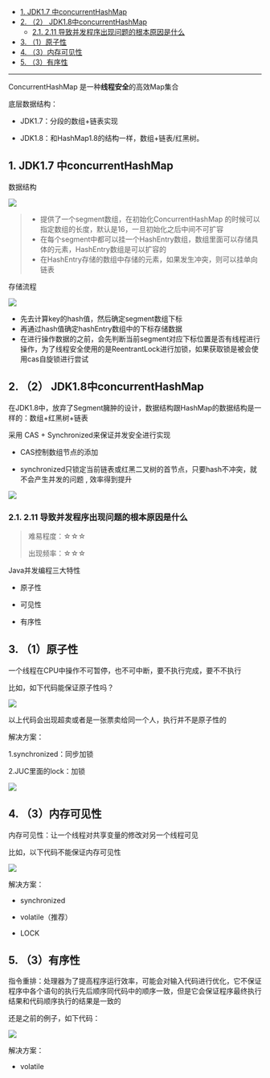 - [1. JDK1.7 中concurrentHashMap](#1-jdk17-中concurrenthashmap)
- [2. （2） JDK1.8中concurrentHashMap](#2-2-jdk18中concurrenthashmap)
  - [2.1. 2.11 导致并发程序出现问题的根本原因是什么](#21-211-导致并发程序出现问题的根本原因是什么)
- [3. （1）原子性](#3-1原子性)
- [4. （3）内存可见性](#4-3内存可见性)
- [5. （3）有序性](#5-3有序性)

---

ConcurrentHashMap 是一种**线程安全**的高效Map集合

底层数据结构：

- JDK1.7：分段的数组+链表实现

- JDK1.8：和HashMap1.8的结构一样，数组+链表/红黑树。

## 1. JDK1.7 中concurrentHashMap

数据结构

![](../../../../images/image-20230505092654811.png)

>- 提供了一个segment数组，在初始化ConcurrentHashMap 的时候可以指定数组的长度，默认是16，一旦初始化之后中间不可扩容
>- 在每个segment中都可以挂一个HashEntry数组，数组里面可以存储具体的元素，HashEntry数组是可以扩容的
>- 在HashEntry存储的数组中存储的元素，如果发生冲突，则可以挂单向链表

存储流程

![](../../../../images/image-20230505093055382.png)

- 先去计算key的hash值，然后确定segment数组下标
- 再通过hash值确定hashEntry数组中的下标存储数据
- 在进行操作数据的之前，会先判断当前segment对应下标位置是否有线程进行操作，为了线程安全使用的是ReentrantLock进行加锁，如果获取锁是被会使用cas自旋锁进行尝试

## 2. （2） JDK1.8中concurrentHashMap

在JDK1.8中，放弃了Segment臃肿的设计，数据结构跟HashMap的数据结构是一样的：数组+红黑树+链表

采用 CAS + Synchronized来保证并发安全进行实现

- CAS控制数组节点的添加

- synchronized只锁定当前链表或红黑二叉树的首节点，只要hash不冲突，就不会产生并发的问题 , 效率得到提升

![](../../../../images/image-20230505093507265.png)



### 2.1. 2.11 导致并发程序出现问题的根本原因是什么

>难易程度：☆☆☆
>
>出现频率：☆☆☆

Java并发编程三大特性

- 原子性

- 可见性

- 有序性

## 3. （1）原子性

一个线程在CPU中操作不可暂停，也不可中断，要不执行完成，要不不执行

比如，如下代码能保证原子性吗？

![](../../../../images/image-20230505205200628.png)

以上代码会出现超卖或者是一张票卖给同一个人，执行并不是原子性的

解决方案：

1.synchronized：同步加锁

2.JUC里面的lock：加锁

![](../../../../images/image-20230505210853493.png)

## 4. （3）内存可见性

内存可见性：让一个线程对共享变量的修改对另一个线程可见

比如，以下代码不能保证内存可见性

![](../../../../images/image-20230505211002252.png)

解决方案：

- synchronized

- volatile（推荐）

- LOCK

## 5. （3）有序性

指令重排：处理器为了提高程序运行效率，可能会对输入代码进行优化，它不保证程序中各个语句的执行先后顺序同代码中的顺序一致，但是它会保证程序最终执行结果和代码顺序执行的结果是一致的

还是之前的例子，如下代码：

![](../../../../images/image-20230505211209336.png)

解决方案：

- volatile